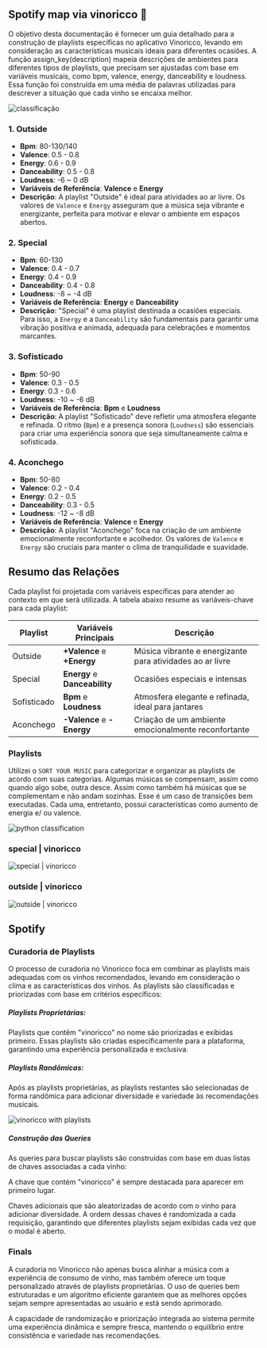 ## Spotify map via vinoricco :ghost:

O objetivo desta documentação é fornecer um guia detalhado para a construção de playlists específicas no aplicativo Vinoricco, levando em consideração as características musicais ideais para diferentes ocasiões. A função assign_key(description) mapeia descrições de ambientes para diferentes tipos de playlists, que precisam ser ajustadas com base em variáveis musicais, como bpm, valence, energy, danceability e loudness. Essa função foi construída em uma média de palavras utilizadas para descrever a situação que cada vinho se encaixa melhor.

![classificação](./images/classification_python.png)

### 1. Outside

-   **Bpm**: 80-130/140
-   **Valence**: 0.5 - 0.8
-   **Energy**: 0.6 - 0.9
-   **Danceability**: 0.5 - 0.8
-   **Loudness**: -6 ~ 0 dB
-   **Variáveis de Referência**: **Valence** e **Energy**
-   **Descrição**: A playlist "Outside" é ideal para atividades ao ar livre. Os valores de `Valence` e `Energy` asseguram que a música seja vibrante e energizante, perfeita para motivar e elevar o ambiente em espaços abertos.

### 2. Special

-   **Bpm**: 60-130
-   **Valence**: 0.4 - 0.7
-   **Energy**: 0.4 - 0.9
-   **Danceability**: 0.4 - 0.8
-   **Loudness**: -8 ~ -4 dB
-   **Variáveis de Referência**: **Energy** e **Danceability**
-   **Descrição**: "Special" é uma playlist destinada a ocasiões especiais. Para isso, a `Energy` e a `Danceability` são fundamentais para garantir uma vibração positiva e animada, adequada para celebrações e momentos marcantes.

### 3. Sofisticado

-   **Bpm**: 50-90
-   **Valence**: 0.3 - 0.5
-   **Energy**: 0.3 - 0.6
-   **Loudness**: -10 ~ -6 dB
-   **Variáveis de Referência**: **Bpm** e **Loudness**
-   **Descrição**: A playlist "Sofisticado" deve refletir uma atmosfera elegante e refinada. O ritmo (`Bpm`) e a presença sonora (`Loudness`) são essenciais para criar uma experiência sonora que seja simultaneamente calma e sofisticada.

### 4. Aconchego

-   **Bpm**: 50-80
-   **Valence**: 0.2 - 0.4
-   **Energy**: 0.2 - 0.5
-   **Danceability**: 0.3 - 0.5
-   **Loudness**: -12 ~ -8 dB
-   **Variáveis de Referência**: **Valence** e **Energy**
-   **Descrição**: A playlist "Aconchego" foca na criação de um ambiente emocionalmente reconfortante e acolhedor. Os valores de `Valence` e `Energy` são cruciais para manter o clima de tranquilidade e suavidade.

## Resumo das Relações

Cada playlist foi projetada com variáveis específicas para atender ao contexto em que será utilizada. A tabela abaixo resume as variáveis-chave para cada playlist:

| Playlist    | Variáveis Principais          | Descrição                                                 |
| ----------- | ----------------------------- | --------------------------------------------------------- |
| Outside     | **+Valence** e **+Energy**    | Música vibrante e energizante para atividades ao ar livre |
| Special     | **Energy** e **Danceability** | Ocasiões especiais e intensas                             |
| Sofisticado | **Bpm** e **Loudness**        | Atmosfera elegante e refinada, ideal para jantares        |
| Aconchego   | **-Valence** e **-Energy**    | Criação de um ambiente emocionalmente reconfortante       |

### Playlists

Utilizei o `SORT YOUR MUSIC` para categorizar e organizar as playlists de acordo com suas categorias. Algumas músicas se compensam, assim como quando algo sobe, outra desce. Assim como também há músicas que se complementam e não andam sozinhas. Esse é um caso de transições bem executadas. Cada uma, entretanto, possui características como aumento de energia e/ ou valence.

![python classification](./images/classification_spotify.png)

### special | vinoricco

![special | vinoricco](./images/special_vinoricco.png)

### outside | vinoricco

![outside | vinoricco](./images/outside_vinoricco.png)

## Spotify

### Curadoria de Playlists

O processo de curadoria no Vinoricco foca em combinar as playlists mais adequadas com os vinhos recomendados, levando em consideração o clima e as características dos vinhos. As playlists são classificadas e priorizadas com base em critérios específicos:

##### Playlists Proprietárias:

Playlists que contêm "vinoricco" no nome são priorizadas e exibidas primeiro. Essas playlists são criadas especificamente para a plataforma, garantindo uma experiência personalizada e exclusiva.

##### Playlists Randômicas:

Após as playlists proprietárias, as playlists restantes são selecionadas de forma randômica para adicionar diversidade e variedade às recomendações musicais.

![vinoricco with playlists](./images/vinoricco_plays.png)

##### Construção das Queries

As queries para buscar playlists são construídas com base em duas listas de chaves associadas a cada vinho:

A chave que contém "vinoricco" é sempre destacada para aparecer em primeiro lugar.

Chaves adicionais que são aleatorizadas de acordo com o vinho para adicionar diversidade. A ordem dessas chaves é randomizada a cada requisição, garantindo que diferentes playlists sejam exibidas cada vez que o modal é aberto.

### Finals

A curadoria no Vinoricco não apenas busca alinhar a música com a experiência de consumo de vinho, mas também oferece um toque personalizado através de playlists proprietárias. O uso de queries bem estruturadas e um algoritmo eficiente garantem que as melhores opções sejam sempre apresentadas ao usuário e está sendo aprimorado.

A capacidade de randomização e priorização integrada ao sistema permite uma experiência dinâmica e sempre fresca, mantendo o equilíbrio entre consistência e variedade nas recomendações.
